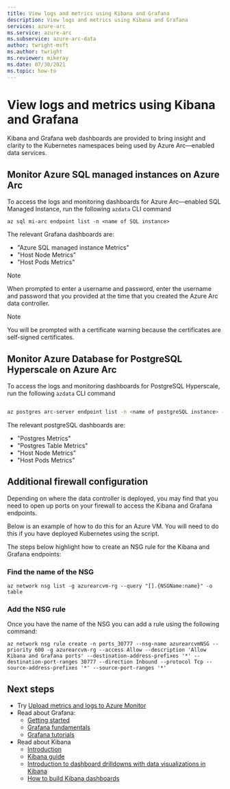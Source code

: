 ```yaml
---
title: View logs and metrics using Kibana and Grafana
description: View logs and metrics using Kibana and Grafana
services: azure-arc
ms.service: azure-arc
ms.subservice: azure-arc-data
author: twright-msft
ms.author: twright
ms.reviewer: mikeray
ms.date: 07/30/2021
ms.topic: how-to
---
```


# View logs and metrics using Kibana and Grafana

Kibana and Grafana web dashboards are provided to bring insight and clarity to the Kubernetes namespaces being used by Azure Arc—enabled data services.



## Monitor Azure SQL managed instances on Azure Arc

To access the logs and monitoring dashboards for Azure Arc—enabled SQL Managed Instance, run the following `azdata` CLI command

```azurecl
az sql mi-arc endpoint list -n <name of SQL instance>

```
The relevant Grafana dashboards are:

* "Azure SQL managed instance Metrics"
* "Host Node Metrics"
* "Host Pods Metrics"


> [!NOTE]
>  When prompted to enter a username and password, enter the username and password that you provided at the time that you created the Azure Arc data controller.

> [!NOTE]
>  You will be prompted with a certificate warning because the certificates are self-signed certificates.


## Monitor Azure Database for PostgreSQL Hyperscale on Azure Arc

To access the logs and monitoring dashboards for PostgreSQL Hyperscale, run the following `azdata` CLI command

```bash

az postgres arc-server endpoint list -n <name of postgreSQL instance> --k8s-namespace <namespace> --use-k8s

```

The relevant postgreSQL dashboards are:

* "Postgres Metrics"
* "Postgres Table Metrics"
* "Host Node Metrics"
* "Host Pods Metrics"


## Additional firewall configuration

Depending on where the data controller is deployed, you may find that you need to open up ports on your firewall to access the Kibana and Grafana endpoints.

Below is an example of how to do this for an Azure VM. You will need to do this if you have deployed Kubernetes using the script.

The steps below highlight how to create an NSG rule for the Kibana and Grafana endpoints:

### Find the name of the NSG

```azurecli
az network nsg list -g azurearcvm-rg --query "[].{NSGName:name}" -o table
```

### Add the NSG rule

Once you have the name of the NSG you can add a rule using the following command:

```azurecli
az network nsg rule create -n ports_30777 --nsg-name azurearcvmNSG --priority 600 -g azurearcvm-rg --access Allow --description 'Allow Kibana and Grafana ports' --destination-address-prefixes '*' --destination-port-ranges 30777 --direction Inbound --protocol Tcp --source-address-prefixes '*' --source-port-ranges '*'
```


## Next steps
- Try [Upload metrics and logs to Azure Monitor](upload-metrics-and-logs-to-azure-monitor.md)
- Read about Grafana:
   - [Getting started](https://grafana.com/docs/grafana/latest/getting-started/getting-started)
   - [Grafana fundamentals](https://grafana.com/tutorials/grafana-fundamentals/#1)
   - [Grafana tutorials](https://grafana.com/tutorials/grafana-fundamentals/#1)
- Read about Kibana
   - [Introduction](https://www.elastic.co/webinars/getting-started-kibana?baymax=default&elektra=docs&storm=top-video)
   - [Kibana guide](https://www.elastic.co/guide/en/kibana/current/index.html)
   - [Introduction to dashboard drilldowns with data visualizations in Kibana](https://www.elastic.co/webinars/dashboard-drilldowns-with-data-visualizations-in-kibana/)
   - [How to build Kibana dashboards](https://www.elastic.co/webinars/how-to-build-kibana-dashboards/)
